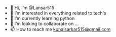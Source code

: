 - 👋 Hi, I’m @Lansar515
- 👀 I’m interested in everything related to tech's 
- 🌱 I’m currently learning python 
- 💞️ I’m looking to collaborate on ...
- 📫 How to reach me kunalsarkar515@gmail.com

<!---
Lansar515/Lansar515 is a ✨ special ✨ repository because its `README.md` (this file) appears on your GitHub profile.
You can click the Preview link to take a look at your changes.
--->
